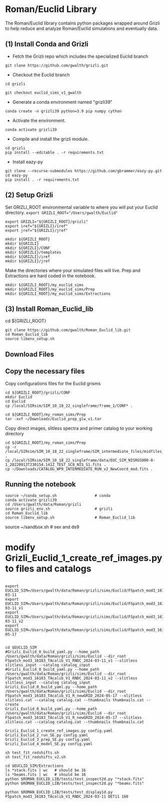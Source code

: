# Roman/Euclid Library

The Roman/Euclid library contains python packages wrapped around Grizli to help reduce and analyze
Roman/Euclid simulations and eventually data.  


## (1) Install Conda and Grizli

- Fetch the Grizli repo which includes the specialized Euclid branch

`git clone https://github.com/gwalth/grizli.git`

- Checkout the Euclid branch

`cd grizli`

`git checkout euclid_sims_v1_gwalth`

- Generate a conda environment named "grizli39"

`conda create -n grizli39 python=3.9 pip numpy cython`

- Activate the environment.

`conda activate grizli39`

- Compile and install the grizli module.

```
cd grizli
pip install --editable . -r requirements.txt
```

- Install eazy-py
```
git clone --recurse-submodules https://github.com/gbrammer/eazy-py.git
cd eazy-py
pip install . -r requirements.txt
```


## (2) Setup Grizli

Set GRIZLI_ROOT environmental variable to where you will put your Euclid directory. 
`export GRIZLI_ROOT="/Users/gwalth/Euclid"`


```
export GRIZLI="${GRIZLI_ROOT}/grizli"
export iref="${GRIZLI}/iref"
export jref="${GRIZLI}/jref"
```

```
mkdir ${GRIZLI_ROOT}
mkdir ${GRIZLI}
mkdir ${GRIZLI}/CONF
mkdir ${GRIZLI}/templates
mkdir ${GRIZLI}/iref
mkdir ${GRIZLI}/jref
```

Make the directories where your simulated files will live.  Prep and Extractions are hard coded in the notebook.
```
mkdir ${GRIZLI_ROOT}/my_euclid_sims
mkdir ${GRIZLI_ROOT}/my_euclid_sims/Prep
mkdir ${GRIZLI_ROOT}/my_euclid_sims/Extractions
```


## (3) Install Roman_Euclid_lib
cd ${GRIZLI_ROOT}
```
git clone https://github.com/gwalth/Roman_Euclid_lib.git
cd Roman_Euclid_lib
source libenv_setup.sh
```

## Download Files


## Copy the necessary files

 Copy configurations files for the Euclid grisms
```
cd ${GRIZLI_ROOT}/grizli/CONF
mkdir Euclid
cd Euclid
cp /local/SIRsim/SIM_10_18_22_singleframe/frame_1/CONF* .
```

```
cd ${GRIZLI_ROOT}/my_roman_sims/Prep
tar -xvf ~/Downloads/Euclid_prep_glw_v1.tar
```

Copy direct images, slitless spectra and primer catalog to your working directory
```
cd ${GRIZLI_ROOT}/my_roman_sims/Prep
cp -r /local/SIRsim/SIM_10_18_22_singleframe/SIM_intermediate_files/midfiles_frame_1/Input_Thumbnails .
cp /local/SIRsim/SIM_10_18_22_singleframe/data/EUC_SIM_NISRGS000-0-1_20220913T230154.141Z_TEST_SC8_NIS_S1.fits .
cp ~/Downloads/CATALOG_WP9_INTERMEDIATE_RUN_v2_NewCoord_mod.fits .
```

## Running the notebook

```
source ~/conda_setup.sh                 # conda
conda activate grizli39 
cd /Users/gwalth/data/Roman/grizli
source grizli_env.sh                    # grizli
cd Roman_Euclid_lib
source libenv_setup.sh                  # Roman_Euclid_lib
```

source ~/sandbox.sh  # sex and ds9


# modify Grizli_Euclid_1_create_ref_images.py to files and catalogs
```

export EUCLID_SIM=/Users/gwalth/data/Roman/grizli/sims/Euclid/FSpatch_mod3_16183_TAcalib_V1_RNDC_2024-03-11
export EUCLID_SIM=/Users/gwalth/data/Roman/grizli/sims/Euclid/FSpatch_mod3_16183_TAcalib_V1_RNDC_2024-03-11_v1
export EUCLID_SIM=/Users/gwalth/data/Roman/grizli/sims/Euclid/FSpatch_mod3_16183_TAcalib_V1_RNDC_2024-03-11_v2
export EUCLID_SIM=/Users/gwalth/data/Roman/grizli/sims/Euclid/FSpatch_mod3_16183_TAcalib_V1_R_newGRID_2024-05-17


cd $EUCLID_SIM
#Grizli_Euclid_0_build_yaml.py --home_path /Users/gwalth/data/Roman/grizli/sims/Euclid --dir_root FSpatch_mod3_16183_TAcalib_V1_RNDC_2024-03-11_v1 --slitless slitless_input --catalog catalog_input
#Grizli_Euclid_0_build_yaml.py --home_path /Users/gwalth/data/Roman/grizli/sims/Euclid --dir_root FSpatch_mod3_16183_TAcalib_V1_RNDC_2024-03-11_v2 --slitless slitless_input --catalog catalog_input
Grizli_Euclid_0_build_yaml.py --home_path /Users/gwalth/data/Roman/grizli/sims/Euclid --dir_root FSpatch_mod3_16183_TAcalib_V1_R_newGRID_2024-05-17 --slitless slitless.cat --catalog catalog.cat --thumbnails thumbnails.cat --create
Grizli_Euclid_0_build_yaml.py --home_path /Users/gwalth/data/Roman/grizli/sims/Euclid --dir_root FSpatch_mod3_16183_TAcalib_V1_R_newGRID_2024-05-17 --slitless slitless.cat --catalog catalog.cat --thumbnails thumbnails.cat 

Grizli_Euclid_1_create_ref_images.py config.yaml
Grizli_Euclid_2_run_SE.py config.yaml
Grizli_Euclid_3_prep_SE.py config.yaml
Grizli_Euclid_4_model_SE.py config.yaml

sh test_fit_redshifts.sh
sh test_fit_redshifts_v2.sh

cd $EUCLID_SIM/Extractions
ls *stack.fits | wc   # should be 16
ls *beams.fits | wc   # should be 16
python $ROMAN_EUCLID_LIB/tests/test_inspect2d.py "*stack.fits"
python $ROMAN_EUCLID_LIB/tests/test_inspect2d.py "*beams.fits"
```

```
python $ROMAN_EUCLID_LIB/tests/test_display1d.py FSpatch_mod3_16183_TAcalib_V1_RNDC_2024-03-11 DET11 160
```

